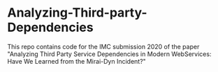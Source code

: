 # Analyzing-Third-party-Dependencies

This repo contains code for the IMC submission 2020 of the paper "Analyzing Third Party Service Dependencies in Modern WebServices: Have We Learned from the Mirai-Dyn Incident?"

